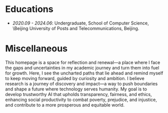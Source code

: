 # Educations
- *2020.09 - 2024.06*: Undergraduate, School of Computer Science, \\Beijing University of Posts and Telecommunications, Beijing.

# Miscellaneous
This homepage is a space for reflection and renewal—a place where I face the gaps and uncertainties in my academic journey and turn them into fuel for growth. Here, I see the uncharted paths that lie ahead and remind myself to keep moving forward, guided by curiosity and ambition. I believe research is a journey of discovery and impact—a way to push boundaries and shape a future where technology serves humanity. My goal is to develop trustworthy AI that upholds transparency, fairness, and ethics, enhancing social productivity to combat poverty, prejudice, and injustice, and contribute to a more prosperous and equitable world.
